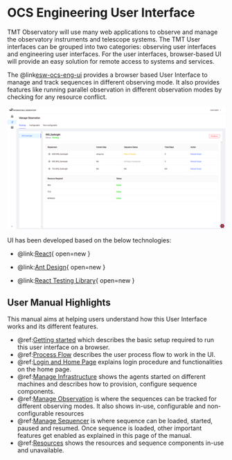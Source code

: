 # OCS Engineering User Interface

TMT Observatory will use many web applications to observe and manage the observatory instruments and telescope systems. The TMT User interfaces can be grouped into two categories: observing user interfaces and engineering user interfaces. For the user interfaces, browser-based UI will provide an easy solution for remote access to systems and services.

The @link[esw-ocs-eng-ui](https://github.com/tmtsoftware/esw-ocs-eng-ui) provides a browser based User Interface to manage and track sequences in different observing mode. It also provides features like running parallel observation in different observation modes by checking for any resource conflict.

![Status when Paused](./images/ObservationStatus_Paused.png)

UI has been developed based on the below technologies:

- @link:[React](https://reactjs.org){ open=new }

- @link:[Ant Design](https://ant.design){ open=new }

- @link:[React Testing Library](https://testing-library.com/docs/react-testing-library/intro/){ open=new }

## User Manual Highlights

This manual aims at helping users understand how this User Interface works and its different features.

- @ref:[Getting started](Getting-started.md) which describes the basic setup required to run this user interface on a browser.
- @ref:[Process Flow](UI_processflow.md) describes the user process flow to work in the UI.
- @ref:[Login and Home Page](Login_HomePage.md) explains login procedure and functionalities on the home page.
- @ref:[Manage Infrastructure](ManageInfrastructure.md) shows the agents started on different machines and describes how to provision, configure sequence components.
- @ref:[Manage Observation](ManageObservation.md) is where the sequences can be tracked for different observing modes. It also shows in-use, configurable and non-configurable resources
- @ref:[Manage Sequencer](ManageSequencer.md) is where sequence can be loaded, started, paused and resumed. Once sequence is loaded, other important features get enabled as explained in this page of the manual.
- @ref:[Resources](Resources.md) shows the resources and sequence components in-use and unavailable.
